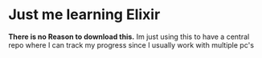 # Just me learning Elixir

**There is no Reason to download this.**
Im just using this to have a central repo where I can track my progress since I usually work with multiple pc's

